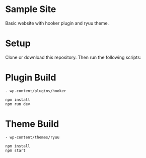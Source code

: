 # Sample Site

Basic website with hooker plugin and ryuu theme.

# Setup

Clone or download this repository.
Then run the following scripts:

# Plugin Build

```
- wp-content/plugins/hooker

npm install
npm run dev
```

# Theme Build

```
- wp-content/themes/ryuu

npm install
npm start
```
